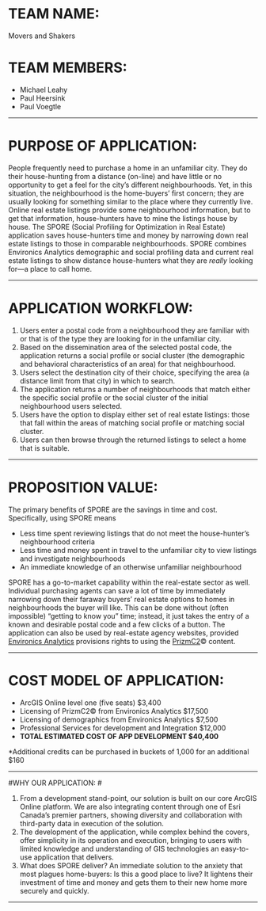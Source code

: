 # TEAM NAME: #
Movers and Shakers

# TEAM MEMBERS: #
- Michael Leahy
- Paul Heersink
- Paul Voegtle

----------

# PURPOSE OF APPLICATION: #
People frequently need to purchase a home in an unfamiliar city. They do their house-hunting from a distance (on-line) and have little or no opportunity to get a feel for the city’s different neighbourhoods. Yet, in this situation, the neighbourhood is the home-buyers’ first concern; they are usually looking for something similar to the place where they currently live. Online real estate listings provide some neighbourhood information, but to get that information, house-hunters have to mine the listings house by house. The SPORE (Social Profiling for Optimization in Real Estate) application saves house-hunters time and money by narrowing down real estate listings to those in comparable neighbourhoods. SPORE combines Environics Analytics demographic and social profiling data and current real estate listings to show distance house-hunters what they are *really* looking for—a place to call home.

----------

# APPLICATION WORKFLOW: #
1.	Users enter a postal code from a neighbourhood they are familiar with or that is of the type they are looking for in the unfamiliar city. 
2.	Based on the dissemination area of the selected postal code, the application returns a social profile or social cluster (the  demographic and behavioral characteristics of an area) for that neighbourhood. 
3.	Users select the destination city of their choice, specifying the area (a distance limit from that city) in which to search.
4.	The application returns a number of neighbourhoods that match either the specific social profile or the social cluster of the initial neighbourhood users selected.
5.	Users have the option to display either set of real estate listings: those that fall within the areas of matching social profile or matching social cluster.
6.	Users can then browse through the returned listings to select a home that is suitable.

----------

# PROPOSITION VALUE: #
The primary benefits of SPORE are the savings in time and cost. Specifically, using SPORE means

- Less time spent reviewing listings that do not meet the house-hunter’s neighbourhood  criteria
- Less time and money spent in travel to the unfamiliar city to view listings and investigate neighbourhoods
- An immediate knowledge of an otherwise unfamiliar neighbourhood 

SPORE has a go-to-market capability within the real-estate sector as well.  Individual purchasing agents can save a lot of time by immediately narrowing down their faraway buyers’ real estate options to homes in neighbourhoods the buyer will like. This can be done without (often impossible) “getting to know you” time; instead, it just takes the entry of a known and desirable postal code and a few clicks of a button. The application can also be used by real-estate agency websites, provided [Environics Analytics](http://www.environicsanalytics.ca) provisions rights to using the [PrizmC2](http://http://www.environicsanalytics.ca/data/segmentation/prizmc2)© content. 

----------

# COST MODEL OF APPLICATION: #
- ArcGIS Online level one (five seats)					$3,400
- Licensing of PrizmC2© from Environics Analytics		$17,500
- Licensing of demographics from Environics Analytics	$7,500
- Professional Services for development and Integration	$12,000
- **TOTAL ESTIMATED COST OF APP DEVELOPMENT				$40,400**

*Additional credits can be purchased in buckets of 1,000 for an additional $160

----------

#WHY OUR APPLICATION: #
1.	From a development stand-point, our solution is built on our core ArcGIS Online platform.  We are also integrating content through one of Esri Canada’s premier partners, showing diversity and collaboration with third-party data in execution of the solution.  
2.	The development of the application, while complex behind the covers, offer simplicity in its operation and execution, bringing to users with limited knowledge and understanding of GIS technologies an easy-to-use application that delivers.
3.	What does SPORE deliver? An immediate solution to the anxiety that most plagues home-buyers: Is this a good place to live?  It lightens their investment of time and money and gets them to their new home more securely and quickly. 


----------
